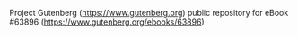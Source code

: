 Project Gutenberg (https://www.gutenberg.org) public repository for
eBook #63896 (https://www.gutenberg.org/ebooks/63896)
